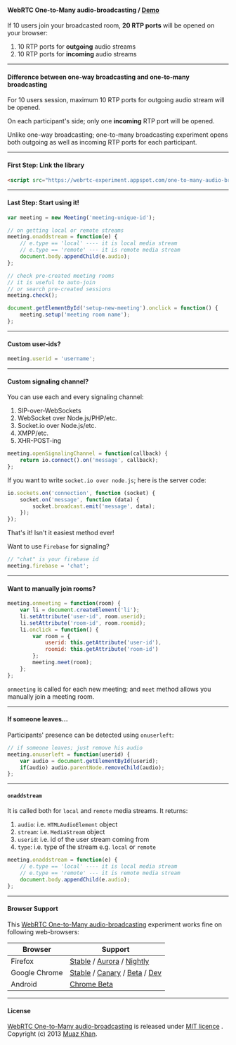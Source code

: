 #### WebRTC One-to-Many audio-broadcasting / [Demo](https://webrtc-experiment.appspot.com/one-to-many-audio-broadcasting/)

If 10 users join your broadcasted room, **20 RTP ports** will be opened on your browser:

1. 10 RTP ports for **outgoing** audio streams
2. 10 RTP ports for **incoming** audio streams

----

#### Difference between one-way broadcasting and one-to-many broadcasting

For 10 users session, maximum 10 RTP ports for outgoing audio stream will be opened.

On each participant's side; only one **incoming** RTP port will be opened.

Unlike one-way broadcasting; one-to-many broadcasting experiment opens both outgoing as well as incoming RTP ports for each participant.

----

#### First Step: Link the library

```html
<script src="https://webrtc-experiment.appspot.com/one-to-many-audio-broadcasting/meeting.js"></script>
```

----

#### Last Step: Start using it!

```javascript
var meeting = new Meeting('meeting-unique-id');

// on getting local or remote streams
meeting.onaddstream = function(e) {
    // e.type == 'local' ---- it is local media stream
    // e.type == 'remote' --- it is remote media stream
    document.body.appendChild(e.audio);
};

// check pre-created meeting rooms
// it is useful to auto-join
// or search pre-created sessions
meeting.check();

document.getElementById('setup-new-meeting').onclick = function() {
    meeting.setup('meeting room name');
};
```

----

#### Custom user-ids?

```javascript
meeting.userid = 'username';
```

----

#### Custom signaling channel?

You can use each and every signaling channel:

1. SIP-over-WebSockets
2. WebSocket over Node.js/PHP/etc.
3. Socket.io over Node.js/etc.
4. XMPP/etc.
5. XHR-POST-ing

```javascript
meeting.openSignalingChannel = function(callback) {
    return io.connect().on('message', callback);
};
```

If you want to write `socket.io over node.js`; here is the server code:

```javascript
io.sockets.on('connection', function (socket) {
    socket.on('message', function (data) {
        socket.broadcast.emit('message', data);
    });
});
```

That's it! Isn't it easiest method ever!

Want to use `Firebase` for signaling?

```javascript
// "chat" is your firebase id
meeting.firebase = 'chat';
```

----

#### Want to manually join rooms?

```javascript
meeting.onmeeting = function(room) {
    var li = document.createElement('li');
    li.setAttribute('user-id', room.userid);
    li.setAttribute('room-id', room.roomid);
    li.onclick = function() {
        var room = {
            userid: this.getAttribute('user-id'),
            roomid: this.getAttribute('room-id')
        };
        meeting.meet(room);
    };
};
```

`onmeeting` is called for each new meeting; and `meet` method allows you manually join a meeting room.

----

#### If someone leaves...

Participants' presence can be detected using `onuserleft`:

```javascript
// if someone leaves; just remove his audio
meeting.onuserleft = function(userid) {
    var audio = document.getElementById(userid);
    if(audio) audio.parentNode.removeChild(audio);
};
```

----

#### `onaddstream`

It is called both for `local` and `remote` media streams. It returns:

1. `audio`: i.e. `HTMLAudioElement` object
2. `stream`: i.e. `MediaStream` object
3. `userid`: i.e. id of the user stream coming from
4. `type`: i.e. type of the stream e.g. `local` or `remote`

```javascript
meeting.onaddstream = function(e) {
    // e.type == 'local' ---- it is local media stream
    // e.type == 'remote' --- it is remote media stream
    document.body.appendChild(e.audio);
};
```

----

#### Browser Support

This [WebRTC One-to-Many audio-broadcasting](https://webrtc-experiment.appspot.com/one-to-many-audio-broadcasting/) experiment works fine on following web-browsers:

| Browser        | Support           |
| ------------- |-------------|
| Firefox | [Stable](http://www.mozilla.org/en-US/firefox/new/) / [Aurora](http://www.mozilla.org/en-US/firefox/aurora/) / [Nightly](http://nightly.mozilla.org/) |
| Google Chrome | [Stable](https://www.google.com/intl/en_uk/chrome/browser/) / [Canary](https://www.google.com/intl/en/chrome/browser/canary.html) / [Beta](https://www.google.com/intl/en/chrome/browser/beta.html) / [Dev](https://www.google.com/intl/en/chrome/browser/index.html?extra=devchannel#eula) |
| Android | [Chrome Beta](https://play.google.com/store/apps/details?id=com.chrome.beta&hl=en) |

----

#### License

[WebRTC One-to-Many audio-broadcasting](https://webrtc-experiment.appspot.com/one-to-many-audio-broadcasting/) is released under [MIT licence](https://webrtc-experiment.appspot.com/licence/) . Copyright (c) 2013 [Muaz Khan](https://plus.google.com/100325991024054712503).
